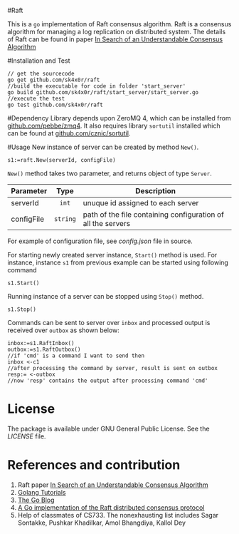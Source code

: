 #Raft

This is a `go` implementation of Raft consensus algorithm. Raft is a consensus algorithm for managing a log replication on distributed system. The details of Raft can be found in paper [In Search of an Understandable Consensus Algorithm](https://ramcloud.stanford.edu/wiki/download/attachments/11370504/raft.pdf)

#Installation and Test

```
// get the sourcecode
go get github.com/sk4x0r/raft
//build the executable for code in folder 'start_server'
go build github.com/sk4x0r/raft/start_server/start_server.go
//execute the test
go test github.com/sk4x0r/raft
```

#Dependency
Library depends upon ZeroMQ 4, which can be installed from [github.com/pebbe/zmq4](github.com/pebbe/zmq4). It also requires library `sortutil` installed which can be found at [github.com/cznic/sortutil](github.com/cznic/sortutil).


#Usage
New instance of server can be created by method `New()`.
```
s1:=raft.New(serverId, configFile)
```
`New()` method takes two parameter, and returns object of type `Server`.

| Parameter		| Type		| Description  
| -------------|:---------:| -----------
| serverId		| `int` 	| unuque id assigned to each server
| configFile	| `string`  | path of the file containing configuration of all the servers

For example of configuration file, see _config.json_ file in source.

For starting newly created server instance, `Start()` method is used.
For instance, instance `s1` from previous example can be started using following command
```
s1.Start()
```

Running instance of a server can be stopped using `Stop()` method.
```
s1.Stop()
```

Commands can be sent to server over `inbox` and processed output is received over `outbox` as shown below:
```
inbox:=s1.RaftInbox()
outbox:=s1.RaftOutbox()
//if 'cmd' is a command I want to send then
inbox <-c1
//after processing the command by server, result is sent on outbox
resp:= <-outbox
//now 'resp' contains the output after processing command 'cmd'
```

# License

The package is available under GNU General Public License. See the _LICENSE_ file.

# References and contribution
1. Raft paper [In Search of an Understandable Consensus Algorithm](https://ramcloud.stanford.edu/wiki/download/attachments/11370504/raft.pdf)
2. [Golang Tutorials](http://tour.golang.org/)
3. [The Go Blog](http://blog.golang.org/)
4. [A Go implementation of the Raft distributed consensus protocol](https://github.com/goraft/raft)
5. Help of classmates of CS733. The nonexhausting list includes Sagar Sontakke, Pushkar Khadilkar, Amol Bhangdiya, Kallol Dey
